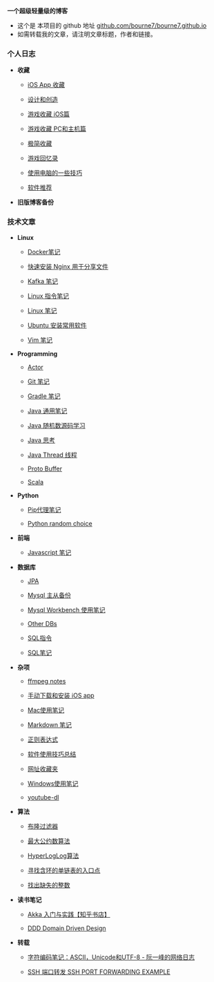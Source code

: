 <style type="text/css"> 
    .markdown-body{font-family: "Helvetica Neue", Helvetica, "PingFang SC", "Microsoft YaHei", Tahoma, Arial, sans-serif;} 
</style>
<link rel="shortcut icon" type="image/x-icon" href="favicon.ico"> 

**一个超级轻量级的博客**

* 这个是 本项目的 github 地址 [github.com/bourne7/bourne7.github.io](https://github.com/bourne7/bourne7.github.io)
* 如需转载我的文章，请注明文章标题，作者和链接。

<!-- 以上内容都是固定编辑的，下面的内容才会被python脚本替换 -->
### 个人日志

* **收藏**
  * [iOS App 收藏](https://github.com/bourne7/bourne7.github.io/blob/master/目录/个人日志/收藏/app-ios.md)
  * [设计和创造](https://github.com/bourne7/bourne7.github.io/blob/master/目录/个人日志/收藏/design-and-creativity.md)
  * [游戏收藏 iOS篇](https://github.com/bourne7/bourne7.github.io/blob/master/目录/个人日志/收藏/game-ios.md)
  * [游戏收藏 PC和主机篇](https://github.com/bourne7/bourne7.github.io/blob/master/目录/个人日志/收藏/game-pc-console.md)
  * [极简收藏](https://github.com/bourne7/bourne7.github.io/blob/master/目录/个人日志/收藏/minimalism-collection.md)
  * [游戏回忆录](https://github.com/bourne7/bourne7.github.io/blob/master/目录/个人日志/收藏/reminiscences-of-games.md)
  * [使用电脑的一些技巧](https://github.com/bourne7/bourne7.github.io/blob/master/目录/个人日志/收藏/skill-of-using-computer.md)
  * [软件推荐](https://github.com/bourne7/bourne7.github.io/blob/master/目录/个人日志/收藏/software-windows-and-mac.md)
* **旧版博客备份**
### 技术文章

* **Linux**
  * [Docker笔记](https://github.com/bourne7/bourne7.github.io/blob/master/目录/技术文章/Linux/docker.md)
  * [快速安装 Nginx 用于分享文件](https://github.com/bourne7/bourne7.github.io/blob/master/目录/技术文章/Linux/install-nginx-guide.md)
  * [Kafka 笔记](https://github.com/bourne7/bourne7.github.io/blob/master/目录/技术文章/Linux/kafka-notes.md)
  * [Linux 指令笔记](https://github.com/bourne7/bourne7.github.io/blob/master/目录/技术文章/Linux/linux-command.md)
  * [Linux 笔记](https://github.com/bourne7/bourne7.github.io/blob/master/目录/技术文章/Linux/linux-notes.md)
  * [Ubuntu 安装常用软件](https://github.com/bourne7/bourne7.github.io/blob/master/目录/技术文章/Linux/ubuntu-software-guide.md)
  * [Vim 笔记](https://github.com/bourne7/bourne7.github.io/blob/master/目录/技术文章/Linux/vim-guide.md)
* **Programming**
  * [Actor](https://github.com/bourne7/bourne7.github.io/blob/master/目录/技术文章/Programming/actor.md)
  * [Git 笔记](https://github.com/bourne7/bourne7.github.io/blob/master/目录/技术文章/Programming/git-notes.md)
  * [Gradle 笔记](https://github.com/bourne7/bourne7.github.io/blob/master/目录/技术文章/Programming/gradle-notes.md)
  * [Java 通用笔记](https://github.com/bourne7/bourne7.github.io/blob/master/目录/技术文章/Programming/java-general-notes.md)
  * [Java 随机数源码学习](https://github.com/bourne7/bourne7.github.io/blob/master/目录/技术文章/Programming/java-jdk-random-nextint.md)
  * [Java 思考](https://github.com/bourne7/bourne7.github.io/blob/master/目录/技术文章/Programming/java-think.md)
  * [Java Thread 线程](https://github.com/bourne7/bourne7.github.io/blob/master/目录/技术文章/Programming/java-thread.md)
  * [Proto Buffer](https://github.com/bourne7/bourne7.github.io/blob/master/目录/技术文章/Programming/protobuffer.md)
  * [Scala](https://github.com/bourne7/bourne7.github.io/blob/master/目录/技术文章/Programming/scala.md)
* **Python**
  * [Pip代理笔记](https://github.com/bourne7/bourne7.github.io/blob/master/目录/技术文章/Python/pip-proxy.md)
  * [Python random choice](https://github.com/bourne7/bourne7.github.io/blob/master/目录/技术文章/Python/python-random-choice.md)
* **前端**
  * [Javascript 笔记](https://github.com/bourne7/bourne7.github.io/blob/master/目录/技术文章/前端/javascript-notes.md)
* **数据库**
  * [JPA](https://github.com/bourne7/bourne7.github.io/blob/master/目录/技术文章/数据库/jpa.md)
  * [Mysql 主从备份](https://github.com/bourne7/bourne7.github.io/blob/master/目录/技术文章/数据库/mysql-master-slave.md)
  * [Mysql Workbench 使用笔记](https://github.com/bourne7/bourne7.github.io/blob/master/目录/技术文章/数据库/mysql-workbench.md)
  * [Other DBs](https://github.com/bourne7/bourne7.github.io/blob/master/目录/技术文章/数据库/other-dbs.md)
  * [SQL指令](https://github.com/bourne7/bourne7.github.io/blob/master/目录/技术文章/数据库/sql-command.md)
  * [SQL笔记](https://github.com/bourne7/bourne7.github.io/blob/master/目录/技术文章/数据库/sql-notes.md)
* **杂项**
  * [ffmpeg notes](https://github.com/bourne7/bourne7.github.io/blob/master/目录/技术文章/杂项/ffmpeg.md)
  * [手动下载和安装 iOS app](https://github.com/bourne7/bourne7.github.io/blob/master/目录/技术文章/杂项/install-ipa-manually.md)
  * [Mac使用笔记](https://github.com/bourne7/bourne7.github.io/blob/master/目录/技术文章/杂项/mac-notes.md)
  * [Markdown 笔记](https://github.com/bourne7/bourne7.github.io/blob/master/目录/技术文章/杂项/markdown.md)
  * [正则表达式](https://github.com/bourne7/bourne7.github.io/blob/master/目录/技术文章/杂项/regular-expression.md)
  * [软件使用技巧总结](https://github.com/bourne7/bourne7.github.io/blob/master/目录/技术文章/杂项/software-tricks.md)
  * [网址收藏夹](https://github.com/bourne7/bourne7.github.io/blob/master/目录/技术文章/杂项/webpage-collection.md)
  * [Windows使用笔记](https://github.com/bourne7/bourne7.github.io/blob/master/目录/技术文章/杂项/windows-notes.md)
  * [youtube-dl](https://github.com/bourne7/bourne7.github.io/blob/master/目录/技术文章/杂项/youtube-dl.md)
* **算法**
  * [布隆过滤器](https://github.com/bourne7/bourne7.github.io/blob/master/目录/技术文章/算法/algorithm-bloom-filter.md)
  * [最大公约数算法](https://github.com/bourne7/bourne7.github.io/blob/master/目录/技术文章/算法/algorithm-gcd.md)
  * [HyperLogLog算法](https://github.com/bourne7/bourne7.github.io/blob/master/目录/技术文章/算法/algorithm-hyperloglog.md)
  * [寻找含环的单链表的入口点](https://github.com/bourne7/bourne7.github.io/blob/master/目录/技术文章/算法/find-loop-in-linklist.md)
  * [找出缺失的整数](https://github.com/bourne7/bourne7.github.io/blob/master/目录/技术文章/算法/find-missing-integer.md)
* **读书笔记**
  * [Akka 入门与实践【知乎书店】](https://github.com/bourne7/bourne7.github.io/blob/master/目录/技术文章/读书笔记/akka_reference.md)
  * [DDD Domain Driven Design](https://github.com/bourne7/bourne7.github.io/blob/master/目录/技术文章/读书笔记/DDD.md)
* **转载**
  * [字符编码笔记：ASCII，Unicode和UTF-8 - 阮一峰的网络日志](https://github.com/bourne7/bourne7.github.io/blob/master/目录/技术文章/转载/character-encoding.md)
  * [SSH 端口转发 SSH PORT FORWARDING EXAMPLE](https://github.com/bourne7/bourne7.github.io/blob/master/目录/技术文章/转载/ssh-tunneling.md)
